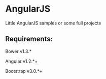 AngularJS
=======

Little AngularJS samples or some full projects 

## Requirements:

Bower v1.3.*

Angular v1.2.*+

Bootstrap v3.0.*+

